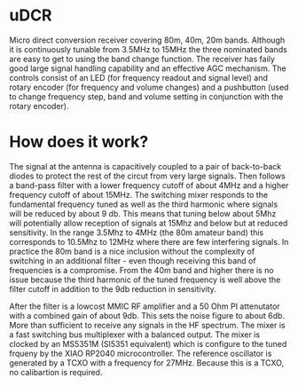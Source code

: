 # uDCR
Micro direct conversion receiver covering 80m, 40m, 20m bands. Although it is continuously tunable from 3.5MHz to 15MHz the three nominated bands are easy to get to using the band change function. The receiver has faily good large signal handling capability and an effective AGC mechanism. The controls consist of an LED (for frequency readout and signal level) and rotary encoder (for frequency and volume changes) and a pushbutton (used to change frequency step, band and volume setting in conjunction with the rotary encoder).

# How does it work?
The signal at the antenna is capacitively coupled to a pair of back-to-back diodes to protect the rest of the circut from very large signals. Then follows a band-pass filter with a lower frequency cutoff of about 4MHz and a higher frequency cutoff of about 15MHz. The switching mixer responds to the fundamental frequency tuned as well as the third harmonic where signals will be reduced by about 9 db. This means that tuning below about 5Mhz will potentially allow reception of signals at 15Mhz and below but at reduced sensitivity. In the range 3.5Mhz to 4MHz (the 80m amateur band) this corresponds to 10.5Mhz to 12MHz where there are few interfering signals. In practice the 80m band is a nice inclusion without the complexity of switching in an additional filter - even though receiving this band of frequencies is a compromise. From the 40m band and higher there is no issue because the third harmonic of the tuned frequency is well above the filter cutoff in addition to the 9db reduction in sensitivity.

After the filter is a lowcost MMIC RF amplifier and a 50 Ohm PI attenutator with a combined gain of about 9db. This sets the noise figure to about 6db. More than sufficient to receive any signals in the HF spectrum. The mixer is a fast switching bus multiplexer with a balanced output. The mixer is clocked by an MS5351M (SI5351 equivalent) which is configure to the tuned frqueny by the XIAO RP2040 microcontroller. The reference oscillator is generated by a TCXO with a frequency for 27MHz. Because this is a TCXO, no calibartion is required. 
